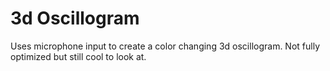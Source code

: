# 3d Oscillogram
Uses microphone input to create a color changing 3d oscillogram. Not fully optimized but still cool to look at. 

